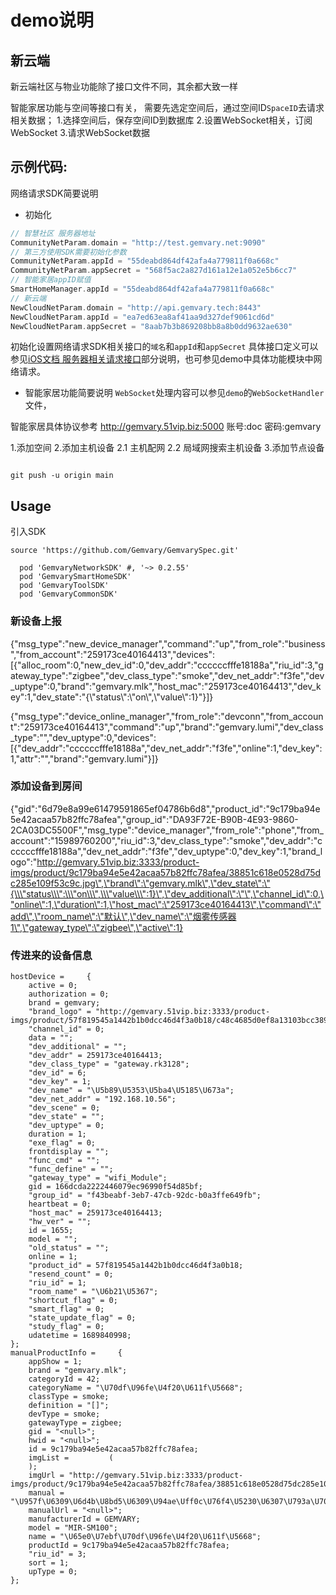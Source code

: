 #  demo说明


## 新云端
新云端社区与物业功能除了接口文件不同，其余都大致一样

智能家居功能与空间等接口有关，
需要先选定空间后，通过空间ID`SpaceID`去请求相关数据；
1.选择空间后，保存空间ID到数据库
2.设置WebSocket相关，订阅WebSocket
3.请求WebSocket数据

## 示例代码:
网络请求SDK简要说明
* 初始化
```swift
// 智慧社区 服务器地址
CommunityNetParam.domain = "http://test.gemvary.net:9090"
// 第三方使用SDK需要初始化参数
CommunityNetParam.appId = "55deabd864df42afa4a779811f0a668c"
CommunityNetParam.appSecret = "568f5ac2a827d161a12e1a052e5b6cc7"
// 智能家居appID赋值
SmartHomeManager.appId = "55deabd864df42afa4a779811f0a668c"
// 新云端
NewCloudNetParam.domain = "http://api.gemvary.tech:8443"
NewCloudNetParam.appId = "ea7ed63ea8af41aa9d327def9061cd6d"
NewCloudNetParam.appSecret = "8aab7b3b869208bb8a8b0dd9632ae630"        
```

初始化设置网络请求SDK相关接口的`域名`和`appId`和`appSecret`
具体接口定义可以参见[iOS文档 服务器相关请求接口](http://gemvary.51vip.biz:5000/smarthome_sdk/ios_app_sdk/)部分说明，也可参见demo中具体功能模块中网络请求。

* 智能家居功能简要说明
`WebSocket`处理内容可以参见`demo`的`WebSocketHandler`文件，






智能家居具体协议参考
http://gemvary.51vip.biz:5000
账号:doc 密码:gemvary

1.添加空间
2.添加主机设备
    2.1 主机配网
    2.2 局域网搜索主机设备
3.添加节点设备

```

git push -u origin main
```

## Usage
引入SDK
```
source 'https://github.com/Gemvary/GemvarySpec.git'

  pod 'GemvaryNetworkSDK' #, '~> 0.2.55'
  pod 'GemvarySmartHomeSDK'
  pod 'GemvaryToolSDK'
  pod 'GemvaryCommonSDK'

```

### 新设备上报
{\"msg_type\":\"new_device_manager\",\"command\":\"up\",\"from_role\":\"business\",\"from_account\":\"259173ce40164413\",\"devices\":[{\"alloc_room\":0,\"new_dev_id\":0,\"dev_addr\":\"ccccccfffe18188a\",\"riu_id\":3,\"gateway_type\":\"zigbee\",\"dev_class_type\":\"smoke\",\"dev_net_addr\":\"f3fe\",\"dev_uptype\":0,\"brand\":\"gemvary.mlk\",\"host_mac\":\"259173ce40164413\",\"dev_key\":1,\"dev_state\":\"{\\\"status\\\":\\\"on\\\",\\\"value\\\":1}\"}]}

{\"msg_type\":\"device_online_manager\",\"from_role\":\"devconn\",\"from_account\":\"259173ce40164413\",\"command\":\"up\",\"brand\":\"gemvary.lumi\",\"dev_class_type\":\"\",\"dev_uptype\":0,\"devices\":[{\"dev_addr\":\"ccccccfffe18188a\",\"dev_net_addr\":\"f3fe\",\"online\":1,\"dev_key\":1,\"attr\":\"\",\"brand\":\"gemvary.lumi\"}]}

### 添加设备到房间
{\"gid\":\"6d79e8a99e61479591865ef04786b6d8\",\"product_id\":\"9c179ba94e5e42acaa57b82ffc78afea\",\"group_id\":\"DA93F72E-B90B-4E93-9860-2CA03DC5500F\",\"msg_type\":\"device_manager\",\"from_role\":\"phone\",\"from_account\":\"15989760200\",\"riu_id\":3,\"dev_class_type\":\"smoke\",\"dev_addr\":\"ccccccfffe18188a\",\"dev_net_addr\":\"f3fe\",\"dev_uptype\":0,\"dev_key\":1,\"brand_logo\":\"http://gemvary.51vip.biz:3333/product-imgs/product/9c179ba94e5e42acaa57b82ffc78afea/38851c618e0528d75dc285e109f53c9c.jpg\",\"brand\":\"gemvary.mlk\",\"dev_state\":\"{\\\"status\\\":\\\"on\\\",\\\"value\\\":1}\",\"dev_additional\":\"\",\"channel_id\":0,\"online\":1,\"duration\":1,\"host_mac\":\"259173ce40164413\",\"command\":\"add\",\"room_name\":\"默认\",\"dev_name\":\"烟雾传感器1\",\"gateway_type\":\"zigbee\",\"active\":1}

### 传进来的设备信息
    hostDevice =     {
        active = 0;
        authorization = 0;
        brand = gemvary;
        "brand_logo" = "http://gemvary.51vip.biz:3333/product-imgs/product/57f819545a1442b1b0dcc46d4f3a0b18/c48c4685d0ef8a13103bcc389b4cd119.jpg";
        "channel_id" = 0;
        data = "";
        "dev_additional" = "";
        "dev_addr" = 259173ce40164413;
        "dev_class_type" = "gateway.rk3128";
        "dev_id" = 6;
        "dev_key" = 1;
        "dev_name" = "\U5b89\U5353\U5ba4\U5185\U673a";
        "dev_net_addr" = "192.168.10.56";
        "dev_scene" = 0;
        "dev_state" = "";
        "dev_uptype" = 0;
        duration = 1;
        "exe_flag" = 0;
        frontdisplay = "";
        "func_cmd" = "";
        "func_define" = "";
        "gateway_type" = "wifi_Module";
        gid = 166dcda2222446079ec96990f54d85bf;
        "group_id" = "f43beabf-3eb7-47cb-92dc-b0a3ffe649fb";
        heartbeat = 0;
        "host_mac" = 259173ce40164413;
        "hw_ver" = "";
        id = 1655;
        model = "";
        "old_status" = "";
        online = 1;
        "product_id" = 57f819545a1442b1b0dcc46d4f3a0b18;
        "resend_count" = 0;
        "riu_id" = 1;
        "room_name" = "\U6b21\U5367";
        "shortcut_flag" = 0;
        "smart_flag" = 0;
        "state_update_flag" = 0;
        "study_flag" = 0;
        udatetime = 1689840998;
    };
    manualProductInfo =     {
        appShow = 1;
        brand = "gemvary.mlk";
        categoryId = 42;
        categoryName = "\U70df\U96fe\U4f20\U611f\U5668";
        classType = smoke;
        definition = "[]";
        devType = smoke;
        gatewayType = zigbee;
        gid = "<null>";
        hwid = "<null>";
        id = 9c179ba94e5e42acaa57b82ffc78afea;
        imgList =         (
        );
        imgUrl = "http://gemvary.51vip.biz:3333/product-imgs/product/9c179ba94e5e42acaa57b82ffc78afea/38851c618e0528d75dc285e109f53c9c.jpg";
        manual = "\U957f\U6309\U6d4b\U8bd5\U6309\U94ae\Uff0c\U76f4\U5230\U6307\U793a\U706f\U7531\U7ea2\U8272\U53d8\U4e3a\U7eff\U8272\U95ea\U70c1";
        manualUrl = "<null>";
        manufacturerId = GEMVARY;
        model = "MIR-SM100";
        name = "\U65e0\U7ebf\U70df\U96fe\U4f20\U611f\U5668";
        productId = 9c179ba94e5e42acaa57b82ffc78afea;
        "riu_id" = 3;
        sort = 1;
        upType = 0;
    };
